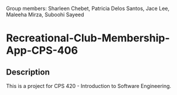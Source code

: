 Group members: Sharleen Chebet, Patricia Delos Santos, Jace Lee, Maleeha Mirza, Suboohi Sayeed
# Recreational-Club-Membership-App-CPS-406
## Description
This is a project for CPS 420 - Introduction to Software Engineering.
